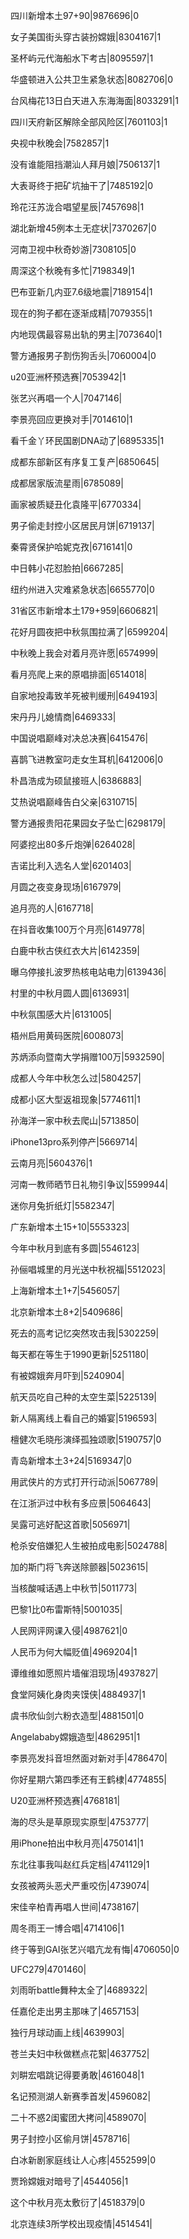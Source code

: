 四川新增本土97+90|9876696|0

女子美国街头穿古装扮嫦娥|8304167|1

圣杯屿元代海船水下考古|8095597|1

华盛顿进入公共卫生紧急状态|8082706|0

台风梅花13日白天进入东海海面|8033291|1

四川天府新区解除全部风险区|7601103|1

央视中秋晚会|7582857|1

没有谁能阻挡潮汕人拜月娘|7506137|1

大表哥终于把矿坑抽干了|7485192|0

玲花汪苏泷合唱望星辰|7457698|1

湖北新增45例本土无症状|7370267|0

河南卫视中秋奇妙游|7308105|0

周深这个秋晚有多忙|7198349|1

巴布亚新几内亚7.6级地震|7189154|1

现在的狗子都在逐渐成精|7079355|1

内地现偶最容易出轨的男主|7073640|1

警方通报男子割伤狗舌头|7060004|0

u20亚洲杯预选赛|7053942|1

张艺兴再唱一个人|7047146|

李景亮回应更换对手|7014610|1

看千金丫环民国剧DNA动了|6895335|1

成都东部新区有序复工复产|6850645|

成都居家版流星雨|6785089|

画家被质疑丑化袁隆平|6770334|

男子偷走封控小区居民月饼|6719137|

秦霄贤保护哈妮克孜|6716141|0

中日韩小花怼脸拍|6667285|

纽约州进入灾难紧急状态|6655770|0

31省区市新增本土179+959|6606821|

花好月圆夜把中秋氛围拉满了|6599204|

中秋晚上我会对着月亮许愿|6574999|

看月亮爬上来的原唱排面|6514018|

自家地投毒致羊死被判缓刑|6494193|

宋丹丹儿媳情商|6469333|

中国说唱巅峰对决总决赛|6415476|

喜鹊飞进教室叼走女生耳机|6412006|0

朴昌浩成为硕鼠接班人|6386883|

艾热说唱巅峰告白父亲|6310715|

警方通报贵阳花果园女子坠亡|6298179|

阿婆挖出80多斤炮弹|6264028|

吉诺比利入选名人堂|6201403|

月圆之夜变身现场|6167979|

追月亮的人|6167718|

在抖音收集100万个月亮|6149778|

白鹿中秋古侠红衣大片|6142359|

曝乌停接扎波罗热核电站电力|6139436|

村里的中秋月圆人圆|6136931|

中秋氛围感大片|6131005|

梧州启用黄码医院|6008073|

苏炳添向暨南大学捐赠100万|5932590|

成都人今年中秋怎么过|5804257|

成都小区大型返祖现象|5774611|1

孙海洋一家中秋去爬山|5713850|

iPhone13pro系列停产|5669714|

云南月亮|5604376|1

河南一教师晒节日礼物引争议|5599944|

迷你月兔折纸灯|5582347|

广东新增本土15+10|5553323|

今年中秋月到底有多圆|5546123|

孙俪唱城里的月光送中秋祝福|5512023|

上海新增本土1+7|5456057|

北京新增本土8+2|5409686|

死去的高考记忆突然攻击我|5302259|

每天都在等生于1990更新|5251180|

有被嫦娥奔月吓到|5240904|

航天员吃自己种的太空生菜|5225139|

新人隔离线上看自己的婚宴|5196593|

檀健次毛晓彤演绎孤独颂歌|5190757|0

青岛新增本土3+24|5169347|0

用武侠片的方式打开行动派|5067789|

在江浙沪过中秋有多应景|5064643|

吴露可逃好配这首歌|5056971|

枪杀安倍嫌犯人生被拍成电影|5024788|

加的斯门将飞奔送除颤器|5023615|

当核酸喊话遇上中秋节|5011773|

巴黎1比0布雷斯特|5001035|

人民网评网课入侵|4987621|0

人民币为何大幅贬值|4969204|1

谭维维如愿照片墙催泪现场|4937827|

食堂阿姨化身肉夹馍侠|4884937|1

虞书欣仙剑六粉衣造型|4881501|0

Angelababy嫦娥造型|4862951|1

李景亮发抖音坦然面对新对手|4786470|

你好星期六第四季还有王鹤棣|4774855|

U20亚洲杯预选赛|4768181|

海的尽头是草原现实原型|4753777|

用iPhone拍出中秋月亮|4750141|1

东北往事我叫赵红兵定档|4741129|1

女孩被两头恶犬严重咬伤|4739074|

宋佳辛柏青再唱人世间|4738167|

周冬雨王一博合唱|4714106|1

终于等到GAI张艺兴唱亢龙有悔|4706050|0

UFC279|4701460|

刘雨昕battle舞种太全了|4689322|

任嘉伦走出男主那味了|4657153|

独行月球动画上线|4639903|

苍兰夫妇中秋做糕点花絮|4637752|

刘畊宏唱跳记得要勇敢|4616048|1

名记预测湖人新赛季首发|4596082|

二十不惑2闺蜜团大拷问|4589070|

男子封控小区偷月饼|4578716|

白冰新剧家庭线让人心疼|4552599|0

贾玲嫦娥对暗号了|4544056|1

这个中秋月亮太敷衍了|4518379|0

北京连续3所学校出现疫情|4514541|

